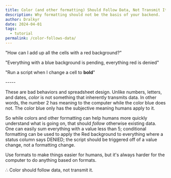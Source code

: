 ```yaml
---
title: Color (and other formatting) Should Follow Data, Not Transmit It
description: Why formatting should not be the basis of your backend.
author: Dralkyr
date: 2024-04-01
tags:
  - tutorial
permalink: /color-follows-data/
---
```

"How can I add up all the cells with a red background?"

"Everything with a blue background is pending, everything red is denied"

"﻿Run a script when I change a cell to **bold**"

\-----

These are bad behaviors and spreadsheet design. Unlike numbers, letters, and dates, *color* is not something that inherently transmits data. In other words, the number 2 has meaning to the computer while the color blue does not. The color blue only has the subjective meaning humans apply to it.

So while colors and other formatting can help humans more quickly understand what is going on, that should *follow* otherwise existing data. One can easily sum everything with a value less than 5; conditional formatting can be used to apply the Red background to everything where a status column says DENIED; the script should be triggered off of a value change, not a formatting change.

Use formats to make things easier for humans, but it's always harder for the computer to do anything based on formats.

∴ Color should follow data, not transmit it.